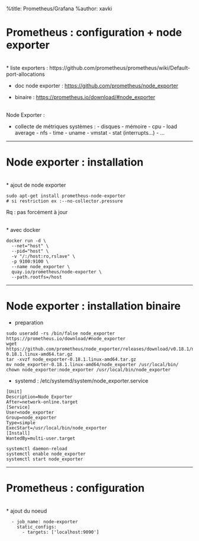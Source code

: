 %title: Prometheus/Grafana
%author: xavki


# Prometheus : configuration + node exporter


<br>
* liste exporters : https://github.com/prometheus/prometheus/wiki/Default-port-allocations

* doc node exporter : https://github.com/prometheus/node_exporter

* binaire : https://prometheus.io/download/#node_exporter

<br>
Node Exporter : 

* collecte de métriques systèmes :
		- disques
		- mémoire
		- cpu
		- load average
		- nfs
		- time
		- uname
		- vmstat
		- stat (interrupts...)
		- ...

--------------------------------------------------------------------

# Node exporter : installation


<br>
* ajout de node exporter

```
sudo apt-get install prometheus-node-exporter
# si restriction ex :--no-collector.pressure
```

Rq : pas forcément à jour

<br>
* avec docker

```
docker run -d \
  --net="host" \
  --pid="host" \
  -v "/:/host:ro,rslave" \
  -p 9100:9100 \
  --name node_exporter \
  quay.io/prometheus/node-exporter \
  --path.rootfs=/host
```

---------------------------------------------------------------------

# Node exporter : installation binaire

* preparation 

```
sudo useradd -rs /bin/false node_exporter
https://prometheus.io/download/#node_exporter
wget https://github.com/prometheus/node_exporter/releases/download/v0.18.1/node_exporter-0.18.1.linux-amd64.tar.gz
tar -xvzf node_exporter-0.18.1.linux-amd64.tar.gz
mv node_exporter-0.18.1.linux-amd64/node_exporter /usr/local/bin/
chown node_exporter:node_exporter /usr/local/bin/node_exporter
```

* systemd : /etc/systemd/system/node_exporter.service

```
[Unit]
Description=Node Exporter
After=network-online.target
[Service]
User=node_exporter
Group=node_exporter
Type=simple
ExecStart=/usr/local/bin/node_exporter
[Install]
WantedBy=multi-user.target
```

```
systemctl daemon-reload
systemctl enable node_exporter
systemctl start node_exporter
```


---------------------------------------------------------------------

# Prometheus : configuration


<br>
* ajout du noeud

```
  - job_name: node-exporter
    static_configs:
      - targets: ['localhost:9090']
```

